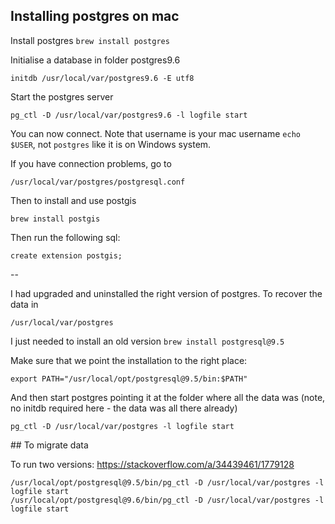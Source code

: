 ## Installing postgres on mac

Install postgres
```brew install postgres```

Initialise a database in folder postgres9.6
```
initdb /usr/local/var/postgres9.6 -E utf8
```

Start the postgres server
```
pg_ctl -D /usr/local/var/postgres9.6 -l logfile start
```

You can now connect. Note that username is your mac username `echo $USER`, not `postgres` like it is on Windows system.

If you have connection problems, go to 
```
/usr/local/var/postgres/postgresql.conf
```

Then to install and use postgis

```
brew install postgis
```

Then run the following sql:

```
create extension postgis;
```

--

I had upgraded and uninstalled the right version of postgres.  To recover the data in 
```
/usr/local/var/postgres
```

I just needed to install an old version
```brew install postgresql@9.5```

Make sure that we point the installation to the right place:
```
export PATH="/usr/local/opt/postgresql@9.5/bin:$PATH"
```
And then start postgres pointing it at the folder where all the data was (note, no initdb required here - the data was all there already)

```
pg_ctl -D /usr/local/var/postgres -l logfile start
```

## To migrate data 

To run two versions:
https://stackoverflow.com/a/34439461/1779128

```
/usr/local/opt/postgresql@9.5/bin/pg_ctl -D /usr/local/var/postgres -l logfile start
/usr/local/opt/postgresql@9.6/bin/pg_ctl -D /usr/local/var/postgres -l logfile start
```


